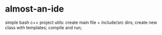 # almost-an-ide
simple bash c++ project utils: create main file + include/src dirs; create new class with templates; compile and run;
